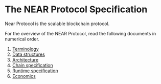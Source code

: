 # The NEAR Protocol Specification

Near Protocol is the scalable blockchain protocol.

For the overview of the NEAR Protocol, read the following documents in numerical order.
1. [Terminology](Terminology.md)
2. [Data structures](DataStructures.md)
3. [Architecture](Architecture.md)
4. [Chain specification](ChainSpec/README.md)
5. [Runtime specification](RuntimeSpec/README.md)
6. [Economics](Economics/README.md)